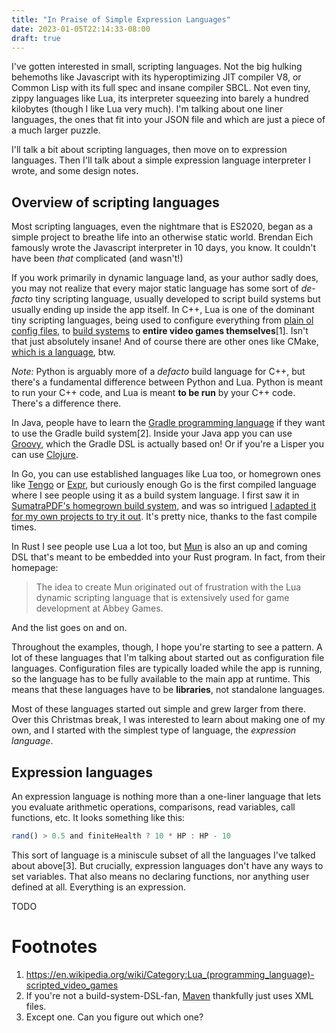 ```yaml
---
title: "In Praise of Simple Expression Languages"
date: 2023-01-05T22:14:33-08:00
draft: true
---
```


I've gotten interested in small, scripting languages. Not the big hulking behemoths like Javascript with its hyperoptimizing JIT compiler V8, or Common Lisp with its full spec and insane compiler SBCL. Not even tiny, zippy languages like Lua, its interpreter squeezing into barely a hundred kilobytes (though I like Lua very much). I'm talking about one liner languages, the ones that fit into your JSON file and which are just a piece of a much larger puzzle.

I'll talk a bit about scripting languages, then move on to expression languages. Then I'll talk about a simple expression language interpreter I wrote, and some design notes.

## Overview of scripting languages

Most scripting languages, even the nightmare that is ES2020, began as a simple project to breathe life into an otherwise static world. Brendan Eich famously wrote the Javascript interpreter in 10 days, you know. It couldn't have been *that* complicated (and wasn't!)

If you work primarily in dynamic language land, as your author sadly does, you may not realize that every major static language has some sort of *de-facto* tiny scripting language, usually developed to script build systems but usually ending up inside the app itself. In C++, Lua is one of the dominant tiny scripting languages, being used to configure everything from [plain ol config files](https://www.lua.org/pil/25.html), to [build systems](https://xmake.io) to **entire video games themselves**[1]. Isn't that just absolutely insane! And of course there are other ones like CMake, [which is a language](https://cmake.org/cmake/help/latest/command/cmake_language.html), btw.

*Note:* Python is arguably more of a *defacto* build language for C++, but there's a fundamental difference between Python and Lua. Python is meant to run your C++ code, and Lua is meant **to be run** by your C++ code. There's a difference there.

In Java, people have to learn the [Gradle programming language](https://docs.gradle.org/current/dsl/index.html) if they want to use the Gradle build system[2]. Inside your Java app you can use [Groovy](https://www.baeldung.com/groovy-java-applications), which the Gradle DSL is actually based on! Or if you're a Lisper you can use [Clojure](https://clojure.org/).

In Go, you can use established languages like Lua too, or homegrown ones like [Tengo](https://github.com/d5/tengo) or [Expr](https://github.com/antonmedv/expr), but curiously enough Go is the first compiled language where I see people using it as a build system language. I first saw it in [SumatraPDF's homegrown build system](https://github.com/sumatrapdfreader/sumatrapdf/tree/master/do), and was so intrigued [I adapted it for my own projects to try it out](https://github.com/thomastay/wordle-helper/blob/master/cmd/build/main.go). It's pretty nice, thanks to the fast compile times.

In Rust I see people use Lua a lot too, but [Mun](https://mun-lang.org/) is also an up and coming DSL that's meant to be embedded into your Rust program. In fact, from their homepage:

> The idea to create Mun originated out of frustration with the Lua dynamic scripting language that is extensively used for game development at Abbey Games.

And the list goes on and on.

Throughout the examples, though, I hope you're starting to see a pattern. A lot of these languages that I'm talking about started out as configuration file languages. Configuration files are typically loaded while the app is running, so the language has to be fully available to the main app at runtime. This means that these languages have to be **libraries**, not standalone languages.

Most of these languages started out simple and grew larger from there. Over this Christmas break, I was interested to learn about making one of my own, and I started with the simplest type of language, the *expression language*.

## Expression languages

An expression language is nothing more than a one-liner language that lets you evaluate arithmetic operations, comparisons, read variables, call functions, etc. It looks something like this:

```javascript
rand() > 0.5 and finiteHealth ? 10 * HP : HP - 10
```

This sort of language is a miniscule subset of all the languages I've talked about above[3]. But crucially, expression languages don't have any ways to set variables. That also means no declaring functions, nor anything user defined at all. Everything is an expression.

TODO

# Footnotes
1. https://en.wikipedia.org/wiki/Category:Lua_(programming_language)-scripted_video_games
1. If you're not a build-system-DSL-fan, [Maven](https://maven.apache.org/configure.html) thankfully just uses XML files.
1. Except one. Can you figure out which one?
